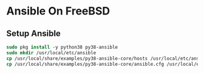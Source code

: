 # Ansible On FreeBSD
## Setup Ansible
```tcsh
sudo pkg install -y python38 py38-ansible
sudo mkdir /usr/local/etc/ansible
cp /usr/local/share/examples/py38-ansible-core/hosts /usr/local/etc/ansible/
cp /usr/local/share/examples/py38-ansible-core/ansible.cfg /usr/local/etc/ansible/
```
